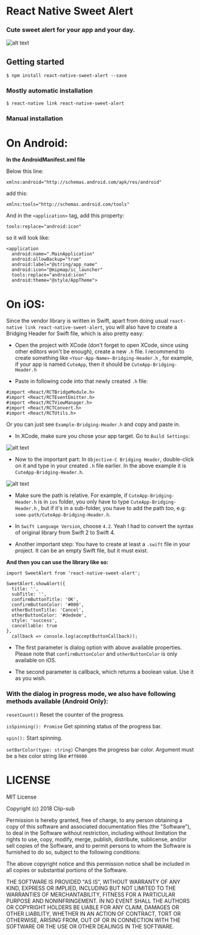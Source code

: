 
# React Native Sweet Alert

### Cute sweet alert for your app and your day.

![alt text](https://raw.githubusercontent.com/Clip-sub/react-native-sweet-alert/master/images/demo.gif "Sweet Alert")

## Getting started

`$ npm install react-native-sweet-alert --save`

### Mostly automatic installation

`$ react-native link react-native-sweet-alert`

### Manual installation

# On Android:

__In the AndroidManifest.xml file__

Below this line:

`
xmlns:android="http://schemas.android.com/apk/res/android"
`

add this:

`
xmlns:tools="http://schemas.android.com/tools"
`

And in the `<application>` tag, add this property:

`
tools:replace="android:icon"
`

so it will look like:

```
<application
  android:name=".MainApplication"
  android:allowBackup="true"
  android:label="@string/app_name"
  android:icon="@mipmap/ic_launcher"
  tools:replace="android:icon"
  android:theme="@style/AppTheme">
```

# On iOS:

Since the vendor library is written in Swift, apart from doing usual `react-native link react-native-sweet-alert`, you will also have to create a Bridging Header for Swift file, which is also pretty easy:

- Open the project with XCode (don't forget to open XCode, since using other editors won't be enough), create a new `.h` file. I recommend to create something like `<Your-App-Name>-Bridging-Header.h` , for example, if your app is named `CuteApp`, then it should be `CuteApp-Bridging-Header.h`

- Paste in following code into that newly created `.h` file:

````
#import <React/RCTBridgeModule.h>
#import <React/RCTEventEmitter.h>
#import <React/RCTViewManager.h>
#import <React/RCTConvert.h>
#import <React/RCTUtils.h>
````

Or you can just see `Example-Bridging-Header.h` and copy and paste in.

- In XCode, make sure you chose your app target. Go to `Build Settings`:

![alt text](https://raw.githubusercontent.com/Clip-sub/react-native-sweet-alert/master/images/target.png "Sweet Alert")

- Now to the important part: In `Objective-C Bridging Header`, double-click on it and type in your created `.h` file earlier. In the above example it is `CuteApp-Bridging-Header.h`.

![alt text](https://raw.githubusercontent.com/Clip-sub/react-native-sweet-alert/master/images/bridging-header.png "Sweet Alert")

- Make sure the path is relative. For example, if `CuteApp-Bridging-Header.h` is in `ios` folder, you only have to type `CuteApp-Bridging-Header.h` , but if it's in a sub-folder, you have to add the path too, e.g: `some-path/CuteApp-Bridging-Header.h`.

- In `Swift Language Version`, choose `4.2`. Yeah I had to convert the syntax of original library from Swift 2 to Swift 4.

- Another important step: You have to create at least a `.swift` file in your project. It can be an empty Swift file, but it must exist.


__And then you can use the library like so:__

```
import SweetAlert from 'react-native-sweet-alert';
```

```
SweetAlert.showAlert({
  title: '',
  subTitle: '',
  confirmButtonTitle: 'OK',
  confirmButtonColor: '#000',
  otherButtonTitle: 'Cancel',
  otherButtonColor: '#dedede',
  style: 'success',
  cancellable: true
},
  callback => console.log(acceptButtonCallback));
```

- The first parameter is dialog option with above available properties. Please note that `confirmButtonColor` and `otherButtonColor` is only available on iOS.

- The second parameter is callback, which returns a boolean value. Use it as you wish.

### With the dialog in progress mode, we also have following methods available (Android Only):

`resetCount()` Reset the counter of the progress.

`isSpinning(): Promise` Get spinning status of the progress bar.

`spin():` Start spinning.

`setBarColor(type: string)` Changes the progress bar color. Argument must be a hex color string like `#ff0000`

# LICENSE

MIT License

Copyright (c) 2018 Clip-sub

Permission is hereby granted, free of charge, to any person obtaining a copy
of this software and associated documentation files (the "Software"), to deal
in the Software without restriction, including without limitation the rights
to use, copy, modify, merge, publish, distribute, sublicense, and/or sell
copies of the Software, and to permit persons to whom the Software is
furnished to do so, subject to the following conditions:

The above copyright notice and this permission notice shall be included in all
copies or substantial portions of the Software.

THE SOFTWARE IS PROVIDED "AS IS", WITHOUT WARRANTY OF ANY KIND, EXPRESS OR
IMPLIED, INCLUDING BUT NOT LIMITED TO THE WARRANTIES OF MERCHANTABILITY,
FITNESS FOR A PARTICULAR PURPOSE AND NONINFRINGEMENT. IN NO EVENT SHALL THE
AUTHORS OR COPYRIGHT HOLDERS BE LIABLE FOR ANY CLAIM, DAMAGES OR OTHER
LIABILITY, WHETHER IN AN ACTION OF CONTRACT, TORT OR OTHERWISE, ARISING FROM,
OUT OF OR IN CONNECTION WITH THE SOFTWARE OR THE USE OR OTHER DEALINGS IN THE
SOFTWARE.
